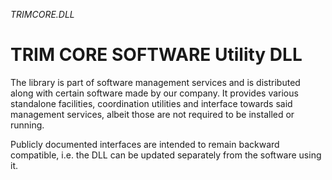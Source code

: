 *TRIMCORE.DLL*
# TRIM CORE SOFTWARE Utility DLL

The library is part of software management services and is distributed along with certain software made by our company. It provides various standalone facilities, coordination utilities and interface towards said management services, albeit those are not required to be installed or running.

Publicly documented interfaces are intended to remain backward compatible, i.e. the DLL can be updated separately from the software using it.

